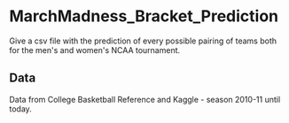 # MarchMadness_Bracket_Prediction

Give a csv file with the prediction of every possible pairing of teams both for the men's and women's NCAA tournament.

## Data
Data from College Basketball Reference and Kaggle - season 2010-11 until today.
